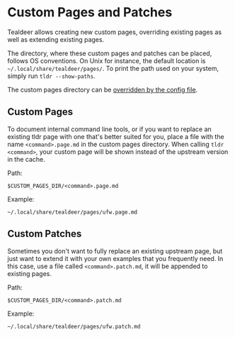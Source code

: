 # Custom Pages and Patches

<!--
TODO: Uncomment when releasing 1.7.0.
> ⚠️ **Breaking change in version 1.7.0:** The file name extension for custom
> pages and patches was changed:
>
> - `<name>.page` → `<name>.page.md`
> - `<name>.patch` → `<name>.patch.md`
>
> If you have custom pages or patches, you need to rename them.
-->

Tealdeer allows creating new custom pages, overriding existing pages as well as
extending existing pages.

The directory, where these custom pages and patches can be placed, follows OS
conventions. On Unix for instance, the default location is
`~/.local/share/tealdeer/pages/`. To print the path used on your system, simply
run `tldr --show-paths`.

The custom pages directory can be [overridden by the config
file](config_directories.html).

## Custom Pages

To document internal command line tools, or if you want to replace an existing
tldr page with one that's better suited for you, place a file with the name
`<command>.page.md` in the custom pages directory. When calling `tldr <command>`,
your custom page will be shown instead of the upstream version in the cache.

Path:

    $CUSTOM_PAGES_DIR/<command>.page.md

Example:

    ~/.local/share/tealdeer/pages/ufw.page.md

## Custom Patches

Sometimes you don't want to fully replace an existing upstream page, but just
want to extend it with your own examples that you frequently need. In this
case, use a file called `<command>.patch.md`, it will be appended to existing
pages.

Path:

    $CUSTOM_PAGES_DIR/<command>.patch.md

Example:

    ~/.local/share/tealdeer/pages/ufw.patch.md
